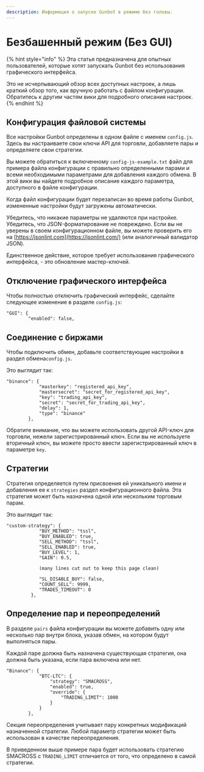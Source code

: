```yaml
---
description: Информация о запуске Gunbot в режиме без головы.
---
```


# Безбашенный режим \(Без GUI\)

{% hint style="info" %}
Эта статья предназначена для опытных пользователей, которые хотят запускать Gunbot без использования графического интерфейса.

Это не исчерпывающий обзор всех доступных настроек, а лишь краткий обзор того, как вручную работать с файлом конфигурации. Обратитесь к другим частям вики для подробного описания настроек.
{% endhint %}

## Конфигурация файловой системы

Все настройки Gunbot определены в одном файле с именем `config.js`. Здесь вы настраиваете свои ключи API для торговли, добавляете пары и определяете свои стратегии.

Вы можете обратиться к включенному `config-js-example.txt` файл для примера файла конфигурации с правильно определенными парами и всеми необходимыми параметрами для добавления каждого обмена. В этой вики вы найдете подробное описание каждого параметра, доступного в файле конфигурации.

Когда файл конфигурации будет перезаписан во время работы Gunbot, измененные настройки будут загружены автоматически.

Убедитесь, что никакие параметры не удаляются при настройке. Убедитесь, что JSON-форматирование не повреждено. Если вы не уверены в своем конфигурационном файле, вы можете проверить его на [https://jsonlint.com](https://jsonlint.com/) \(или аналогичный валидатор JSON\).

Единственное действие, которое требует использования графического интерфейса, - это обновление мастер-ключей.

## Отключение графического интерфейса

Чтобы полностью отключить графический интерфейс, сделайте следующее изменение в разделе `config.js`:

```text
"GUI": {        
        "enabled": false,
```

## Соединение с биржами

Чтобы подключить обмен, добавьте соответствующие настройки в раздел обмена`config.js`.

Это выглядит так:

```text
"binance": {            
            "masterkey": "registered_api_key",            
            "mastersecret": "secret_for_registered_api_key",            
            "key": "trading_api_key",            
            "secret": "secret_for_trading_api_key",            
            "delay": 1,            
            "type": "binance"        
        },
```

Обратите внимание, что вы можете использовать другой API-ключ для торговли, нежели зарегистрированный ключ. Если вы не используете вторичный ключ, вы можете просто ввести зарегистрированный ключ в параметре `key`.

## Стратегии <a id="strategies"></a>

Стратегия определяется путем присвоения ей уникального имени и добавления ее к `strategies` раздел конфигурационного файла. Эта стратегия может быть назначена одной или нескольким торговым парам.

Это выглядит так:

```text
"custom-strategy": {
            "BUY_METHOD": "tssl",
            "BUY_ENABLED": true,            
            "SELL_METHOD": "tssl",            
            "SELL_ENABLED": true,            
            "BUY_LEVEL": 1,            
            "GAIN": 0.5,

            ​(many lines cut out to keep this page clean)​            

            "SL_DISABLE_BUY": false,            
            "COUNT_SELL": 9999,            
            "TRADES_TIMEOUT": 0        
         },
```

## Определение пар и переопределений

В разделе `pairs` файла конфигурации вы можете добавить одну или несколько пар внутри блока, указав обмен, на котором будут выполняться пары.

Каждой паре должна быть назначена существующая стратегия, она должна быть указана, если пара включена или нет.

```text
"Binance": {
            "BTC-LTC": {
                "strategy": "SMACROSS",                
                "enabled": true,                
                "override": {
                    "TRADING_LIMIT": 1000                
                }            
            }        
        },
```

Секция переопределения учитывает пару конкретных модификаций назначенной стратегии. Любой параметр стратегии может быть использован в качестве переопределения.

В приведенном выше примере пара будет использовать стратегию SMACROSS с `TRADING_LIMIT` отличается от того, что определено в самой стратегии.

